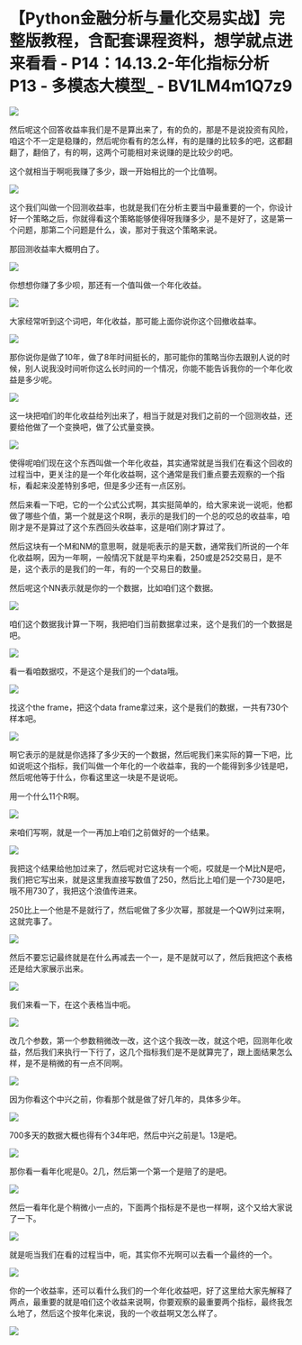 # 【Python金融分析与量化交易实战】完整版教程，含配套课程资料，想学就点进来看看 - P14：14.13.2-年化指标分析P13 - 多模态大模型_ - BV1LM4m1Q7z9

![](img/864a338294fc285166b876232d46d8c7_0.png)

然后呢这个回答收益率我们是不是算出来了，有的负的，那是不是说投资有风险，咱这个不一定是稳赚的，然后呢你看有的怎么样，有的是赚的比较多的吧，这都翻翻了，翻倍了，有的啊，这两个可能相对来说赚的是比较少的吧。

这个就相当于啊呃我赚了多少，跟一开始相比的一个比值啊。

![](img/864a338294fc285166b876232d46d8c7_2.png)

这个我们叫做一个回测收益率，也就是我们在分析主要当中最重要的一个，你设计好一个策略之后，你就得看这个策略能够使得呀我赚多少，是不是好了，这是第一个问题，那第二个问题是什么，诶，那对于我这个策略来说。

那回测收益率大概明白了。

![](img/864a338294fc285166b876232d46d8c7_4.png)

你想想你赚了多少呗，那还有一个值叫做一个年化收益。

![](img/864a338294fc285166b876232d46d8c7_6.png)

大家经常听到这个词吧，年化收益，那可能上面你说你这个回撤收益率。

![](img/864a338294fc285166b876232d46d8c7_8.png)

那你说你是做了10年，做了8年时间挺长的，那可能你的策略当你去跟别人说的时候，别人说我没时间听你这么长时间的一个情况，你能不能告诉我你的一个年化收益是多少呢。



![](img/864a338294fc285166b876232d46d8c7_10.png)

这一块把咱们的年化收益给列出来了，相当于就是对我们之前的一个回测收益，还要给他做了一个变换吧，做了公式量变换。



![](img/864a338294fc285166b876232d46d8c7_12.png)

使得呢咱们现在这个东西叫做一个年化收益，其实通常就是当我们在看这个回收的过程当中，更关注的是一个年化收益啊，这个通常是我们重点要去观察的一个指标，看起来没差特别多吧，但是多少还有一点区别。

然后来看一下吧，它的一个公式公式啊，其实挺简单的，给大家来说一说呃，他都做了哪些个值，第一个就是这个R啊，表示的是我们的一个总的哎总的收益率，咱刚才是不是算过了这个东西回头收益率，这是咱们刚才算过了。

然后这块有一个M和NM的意思啊，就是呃表示的是天数，通常我们所说的一个年化收益啊，因为一年啊，一般情况下就是平均来看，250或是252交易日，是不是，这个表示的是我们的一年，有的一个交易日的数量。

然后呢这个NN表示就是你的一个数据，比如咱们这个数据。

![](img/864a338294fc285166b876232d46d8c7_14.png)

咱们这个数据我计算一下啊，我把咱们当前数据拿过来，这个是我们的一个数据是吧。

![](img/864a338294fc285166b876232d46d8c7_16.png)

看一看咱数据哎，不是这个是我们的一个data哦。

![](img/864a338294fc285166b876232d46d8c7_18.png)

找这个the frame，把这个data frame拿过来，这个是我们的数据，一共有730个样本吧。

![](img/864a338294fc285166b876232d46d8c7_20.png)

啊它表示的是就是你选择了多少天的一个数据，然后呢我们来实际的算一下吧，比如说呃这个指标，我们叫做一个年化的一个收益率，我的一个能得到多少钱是吧，然后呢他等于什么，你看这里这一块是不是说呃。

用一个什么11个R啊。

![](img/864a338294fc285166b876232d46d8c7_22.png)

来咱们写啊，就是一个一再加上咱们之前做好的一个结果。

![](img/864a338294fc285166b876232d46d8c7_24.png)

我把这个结果给他加过来了，然后呢对它这块有一个呃，哎就是一个M比N是吧，我们把它写出来，就是这里我直接写数值了250，然后比上咱们是一个730是吧，哦不用730了，我把这个浪值传进来。

250比上一个他是不是就行了，然后呢做了多少次幂，那就是一个QW列过来啊，这就完事了。

![](img/864a338294fc285166b876232d46d8c7_26.png)

然后不要忘记最终就是在什么再减去一个一，是不是就可以了，然后我把这个表格还是给大家展示出来。

![](img/864a338294fc285166b876232d46d8c7_28.png)

我们来看一下，在这个表格当中呃。

![](img/864a338294fc285166b876232d46d8c7_30.png)

改几个参数，第一个参数稍微改一改，这个这个我改一改，就这个吧，回测年化收益，然后我们来执行一下行了，这几个指标我们是不是就算完了，跟上面结果怎么样，是不是稍微的有一点不同啊。



![](img/864a338294fc285166b876232d46d8c7_32.png)

因为你看这个中兴之前，你看那个就是做了好几年的，具体多少年。

![](img/864a338294fc285166b876232d46d8c7_34.png)

700多天的数据大概也得有个34年吧，然后中兴之前是1。13是吧。

![](img/864a338294fc285166b876232d46d8c7_36.png)

那你看一看年化呢是0。2几，然后第一个第一个是赔了的是吧。

![](img/864a338294fc285166b876232d46d8c7_38.png)

然后一看年化是个稍微小一点的，下面两个指标是不是也一样啊，这个又给大家说了一下。

![](img/864a338294fc285166b876232d46d8c7_40.png)

就是呃当我们在看的过程当中，呃，其实你不光啊可以去看一个最终的一个。

![](img/864a338294fc285166b876232d46d8c7_42.png)

你的一个收益率，还可以看什么我们的一个年化收益吧，好了这里给大家先解释了两点，最重要的就是咱们这个收益来说啊，你要观察的最重要两个指标，最终我怎么地了，然后这个按年化来说，我的一个收益啊又怎么样了。



![](img/864a338294fc285166b876232d46d8c7_44.png)